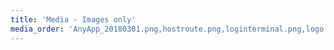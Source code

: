 ```yaml
---
title: 'Media - Images only'
media_order: 'AnyApp_20180301.png,hostroute.png,loginterminal.png,logo.png,rescue_console_login.png,rescue_pw.png,router-interface.png,selectregion.png,source.png,sshkeys.png,stacklogo.svg,static-route.png,ssh-login-syseleven-success-kickstart.png,ssh-login-syseleven-sshkeyrsa-lamp-server.png,horizon-orchestration-stacks.png,horizon-orchestration-stacks-launch-url-file.png,horizon-orchestration-stacks-launch-stackname-lamp-server.png,horizon-orchestration-stacks-launch-stackname-kickstart.png,horizon-compute-apiaccess-openrc.png,horizon-compute-instances-kickstart-fip.png,AnyApp_20180301.png,horizon-compute-apiaccess-openrc.png,horizon-compute-instances-kickstart-fip.png,horizon-login.png,horizon-orchestration-stacks-launch-complete-kickstart.png,horizon-orchestration-stacks-launch-stackname-kickstart.png,horizon-orchestration-stacks-launch-stackname-lamp-server.png,horizon-orchestration-stacks-launch-url-file.png,horizon-orchestration-stacks.png,hostroute.png,logo.png,rescue_console_login.png,rescue_pw.png,router-interface.png,selectregion.png,source.png,ssh-login-syseleven-sshkeyrsa-lamp-server.png,ssh-login-syseleven-success-kickstart.png,sshkeys.png,stacklogo.svg,static-route.png'
---
```



